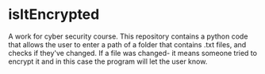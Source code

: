 # isItEncrypted
A work for cyber security course.
This repository contains a python code that allows the user to enter a path of a folder that contains .txt files, and checks if they've changed.
If a file was changed- it means someone tried to encrypt it and in this case the program will let the user know.
